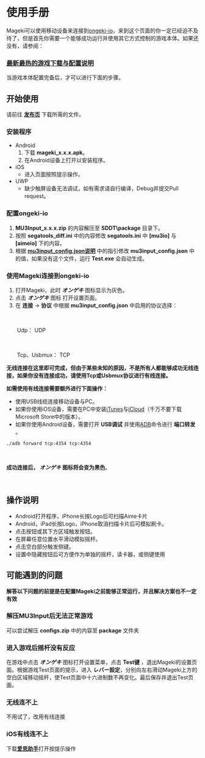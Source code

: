 # 使用手册
Mageki可以使用移动设备来连接到[ongeki-io](https://github.com/Sanheiii/ongeki-io)，来到这个页面的你一定已经迫不及待了，但是首先你需要一个能够成功运行并使用其它方式控制的游戏本体。如果还没有，请参阅：
### [最新最热的游戏下载与配置说明](https://www.bilibili.com/video/BV1uT4y1P7CX/)
当游戏本体配置完备后，才可以进行下面的步骤。
## 开始使用
请前往 __[发布页](https://github.com/Sanheiii/Mageki/releases)__ 下载所需的文件。
### 安装程序
- Android
  1. 下载 __mageki_x.x.x.apk__。
  2. 在Android设备上打开以安装程序。
- iOS
  - 进入页面按照提示操作。
- UWP
  - 缺少触屏设备无法调试，如有需求请自行编译，Debug并提交Pull request。
### 配置ongeki-io
1.  __MU3Input_x.x.x.zip__ 的内容解压至 __SDDT\package__ 目录下。
2. 按照 __segatools_diff.ini__ 中的内容修改 __segatools.ini__ 中 __[mu3io]__ 与 __[aimeio]__ 下的内容。
3. 根据 [__mu3input_config.json说明__](https://github.com/Sanheiii/Mageki/wiki/mu3input_config.json) 中的指引修改 __mu3input_config.json__ 中的值，如果没有这个文件，运行 __Test.exe__ 会自动生成。

### 使用Mageki连接到ongeki-io
1. 打开Mageki，此时 __*オンゲキ*__ 图标显示为灰色。
2. 点击 __*オンゲキ*__ 图标 打开设置页面。
3. 在 __连接__ → __协议__ 中根据 __mu3input_config.json__ 中启用的协议选择：

</br>

　　Udp： UDP

</br>

　　Tcp、Usbmux： TCP

__无线连接在这里即可完成，但由于某些未知的原因，不是所有人都能够成功无线连接，如果你没有连接成功，请使用Tcp或Usbmux协议进行有线连接。__

__如需使用有线连接需要额外进行下面操作：__

- 使用USB线缆连接移动设备与PC。
- 如果你使用iOS设备，需要在PC中安装[iTunes](https://support.apple.com/HT210384)与[iCloud](https://support.apple.com/HT204283)（千万不要下载Microsoft Store中的版本）。
- 如果你使用Android设备，需要打开 __USB调试__ 并使用[ADB](https://developer.android.com/studio/releases/platform-tools)命令进行 __端口转发__ 。
```
./adb forward tcp:4354 tcp:4354
```


<br/>

__成功连接后， *オンゲキ* 图标将会变为黑色__。

<br/>

## 操作说明
- Android打开程序，iPhone长按Logo后可扫描Aime卡片
- Android，iPad长按Logo，iPhone取消扫描卡片后可模拟刷卡。
- 点击按钮或其下方区域触发按钮。
- 在屏幕任意位置水平滑动模拟摇杆。
- 点击空白部分触发侧键。
- 设置中隐藏按钮后可方便作为单独的摇杆，读卡器，或侧键使用

## 可能遇到的问题

__解答以下问题的前提是在配置Mageki之前能够正常运行，并且解决方案也不一定有效__
### 解压MU3Input后无法正常游戏
可以尝试解压 __configs.zip__ 中的内容至 __package__ 文件夹
### 进入游戏后摇杆没有反应
在游戏中点击 __*オンゲキ*__ 图标打开设置菜单，点击 __Test键__ ，退出Mageki的设置页面。根据游戏Test页面的提示，进入 __レバー設定__，分别向左右滑动Mageki上方的空白区域移动摇杆，使Test页面中十六进制数不再变化。最后保存并退出Test页面。
### 无线连不上
不用试了，改用有线连接
### iOS有线连不上
下载[__爱思助手__](https://www.i4.cn/)打开按提示操作